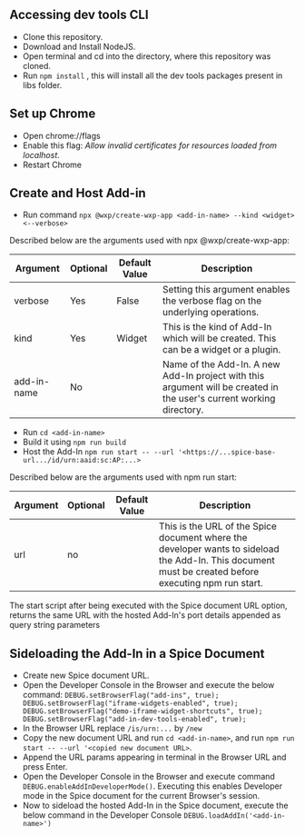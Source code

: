 ## Accessing dev tools CLI
* Clone this repository.
* Download and Install NodeJS.
* Open terminal and cd into the directory, where this repository was cloned.
* Run `npm install` , this will install all the dev tools packages present in libs folder.

## Set up Chrome
* Open chrome://flags
* Enable this flag: *Allow invalid certificates for resources loaded from localhost*.
* Restart Chrome

## Create and Host Add-in 
* Run command `npx @wxp/create-wxp-app <add-in-name> --kind <widget> <--verbose>`

Described below are the arguments used with npx @wxp/create-wxp-app:

Argument  | Optional | Default Value | Description
------------- | ------------- | ------------- | -------------
verbose   | Yes | False | Setting this argument enables the verbose flag on the underlying operations.
kind | Yes | Widget | This is the kind of Add-In which will be created. This can be a widget or a plugin.
add-in-name | No | | Name of the Add-In. A new Add-In project with this argument will be created in the user's current working directory.

* Run `cd <add-in-name>`
* Build it using `npm run build`
* Host the Add-In `npm run start -- --url '<https://...spice-base-url.../id/urn:aaid:sc:AP:...>`

Described below are the arguments used with npm run start:

Argument  | Optional | Default Value | Description
------------- | ------------- | ------------- | -------------
url   | no |  | This is the URL of the Spice document where the developer wants to sideload the Add-In. This document must be created before executing npm run start.

The start script after being executed with the Spice document URL option, returns the same URL with the hosted Add-In's port details appended as query string parameters

## Sideloading the Add-In in a Spice Document
* Create new Spice document URL.
* Open the Developer Console in the Browser and execute the below command:
`
DEBUG.setBrowserFlag("add-ins", true);
DEBUG.setBrowserFlag("iframe-widgets-enabled", true);
DEBUG.setBrowserFlag("demo-iframe-widget-shortcuts", true);
DEBUG.setBrowserFlag("add-in-dev-tools-enabled", true);
`
* In the Browser URL replace `/is/urn:...` by `/new`
* Copy the new document URL and run `cd <add-in-name>`, and run `npm run start -- --url '<copied new document URL>`.
* Append the URL params appearing in terminal in the Browser URL and press Enter.
* Open the Developer Console in the Browser and execute command `DEBUG.enableAddInDeveloperMode()`. Executing this enables Developer mode in the Spice document for the current Browser's session. 
* Now to sideload the hosted Add-In in the Spice document, execute the below command in the Developer Console
`DEBUG.loadAddIn('<add-in-name>')`
